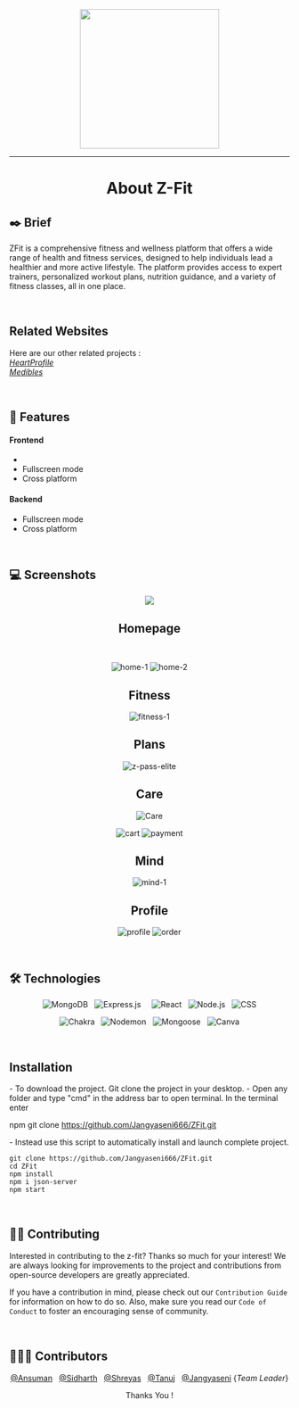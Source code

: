 <div align="center">

<img src="https://github.com/Jangyaseni666/ZFit/assets/96827920/b5c859a9-cfb9-4f71-a931-12ada095c7aa" height="250px" width="auto">

---
  
# About  Z-Fit

</div>

## ✒️ Brief
ZFit is a comprehensive fitness and wellness platform that offers a wide range of health and fitness services, designed to help individuals lead a healthier and more active lifestyle. The platform provides access to expert trainers, personalized workout plans, nutrition guidance, and a variety of fitness classes, all in one place.

&nbsp;

## Related Websites

Here are our other related projects :
\
_[HeartProfile](https://github.com/Jangyaseni666/HeartProfile)_
\
_[Medibles](https://github.com/Jangyaseni666/Medibles)_

&nbsp;

## 📌 Features

#### Frontend
- 
- Fullscreen mode
- Cross platform

#### Backend

- Fullscreen mode
- Cross platform

&nbsp;

## 💻 Screenshots
<div align="center">

![](https://github.com/Jangyaseni666/ZFit/assets/103834482/07db5082-c7ab-4c39-9eb9-21e26e7cb8a4)



## Homepage

&nbsp;

![home-1](https://github.com/Jangyaseni666/ZFit/assets/96827920/c008f31f-bddf-4a9b-a39a-c9ee80127024)
![home-2](https://github.com/Jangyaseni666/ZFit/assets/96827920/1cd8590d-456e-405c-9dec-5f0ebb61d084)



## Fitness

![fitness-1](https://github.com/Jangyaseni666/ZFit/assets/96827920/d3d959aa-6bd8-43b7-9282-74689f085e91)



## Plans

![z-pass-elite](https://github.com/Jangyaseni666/ZFit/assets/96827920/d4f70bd2-1b36-42e9-b50b-4d489b81fef0)



## Care

![Care](https://github.com/Jangyaseni666/ZFit/assets/96827920/4ece761a-35f0-4f2a-bdb9-ef0f2a4ea200)

![cart](https://github.com/Jangyaseni666/ZFit/assets/96827920/fcecab8c-5d12-4ccd-bd90-76b2b863aafb)
![payment](https://github.com/Jangyaseni666/ZFit/assets/96827920/e6e4295b-fb88-4d23-9196-bf045faea719)



## Mind

![mind-1](https://github.com/Jangyaseni666/ZFit/assets/96827920/d7816665-4cdd-4b84-bec2-cd15a727efc5)


## Profile

![profile](https://github.com/Jangyaseni666/ZFit/assets/96827920/2ac8da7a-ee1c-4ec1-9dfe-bc8af95d468e)
![order](https://github.com/Jangyaseni666/ZFit/assets/96827920/7c88c507-5188-4649-a152-60f54a8d7ccb)


</div>

&nbsp;

## 🛠 Technologies
<div align="center">
  
![MongoDB](https://img.shields.io/badge/MongoDB-47A248.svg?style=for-the-badge&logo=MongoDB&logoColor=white) &nbsp; ![Express.js](https://img.shields.io/badge/express.js-%23404d59.svg?style=for-the-badge&logo=express&logoColor=%2361DAFB) &nbsp;  &nbsp; ![React](https://img.shields.io/badge/React-61DAFB.svg?style=for-the-badge&logo=React&logoColor=black) &nbsp; ![Node.js](https://img.shields.io/badge/Node.js-339933.svg?style=for-the-badge&logo=nodedotjs&logoColor=white) &nbsp; ![CSS](https://img.shields.io/badge/CSS3-1572B6.svg?style=for-the-badge&logo=CSS3&logoColor=white)

</div>

<div align="center">
  
![Chakra](https://img.shields.io/badge/chakra-%234ED1C5.svg?style=for-the-badge&logo=chakraui&logoColor=white) &nbsp; ![Nodemon](https://img.shields.io/badge/Nodemon-76D04B.svg?style=for-the-badge&logo=Nodemon&logoColor=white) &nbsp; ![Mongoose](https://img.shields.io/badge/Mongoose-880000.svg?style=for-the-badge&logo=Mongoose&logoColor=white) &nbsp; ![Canva](https://img.shields.io/badge/Canva-00C4CC.svg?style=for-the-badge&logo=Canva&logoColor=white)

</div>

&nbsp;

## Installation

<p>
  - To download the project. Git clone the project in your desktop.
  - Open any folder and type "cmd" in the address bar to open terminal. In the terminal enter
</p>

npm
git clone https://github.com/Jangyaseni666/ZFit.git


<p>
 - Instead use this script to automatically install and launch complete project.

  ```npm
git clone https://github.com/Jangyaseni666/ZFit.git
cd ZFit
npm install
npm i json-server
npm start

```
</p>



&nbsp;

## ✍🏼 Contributing


Interested in contributing to the z-fit? Thanks so much for your interest! We are always looking for improvements to the project and contributions from open-source developers are greatly appreciated.

If you have a contribution in mind, please check out our `Contribution Guide` for information on how to do so. Also, make sure you read our `Code of Conduct` to foster an encouraging sense of community.

&nbsp;

## 👨🏻‍💻 Contributors

<div align="center">

<p>
  
[@Ansuman](https://github.com/ansuman23) &nbsp; [@Sidharth](https://github.com/prefonixs) &nbsp; [@Shreyas](https://github.com/Shreyas-Swain-10) &nbsp; [@Tanuj](https://github.com/Tanuj2324) &nbsp; [@Jangyaseni](https://github.com/Jangyaseni666) {_Team Leader_}
  
</p>

Thanks You !

</div>
